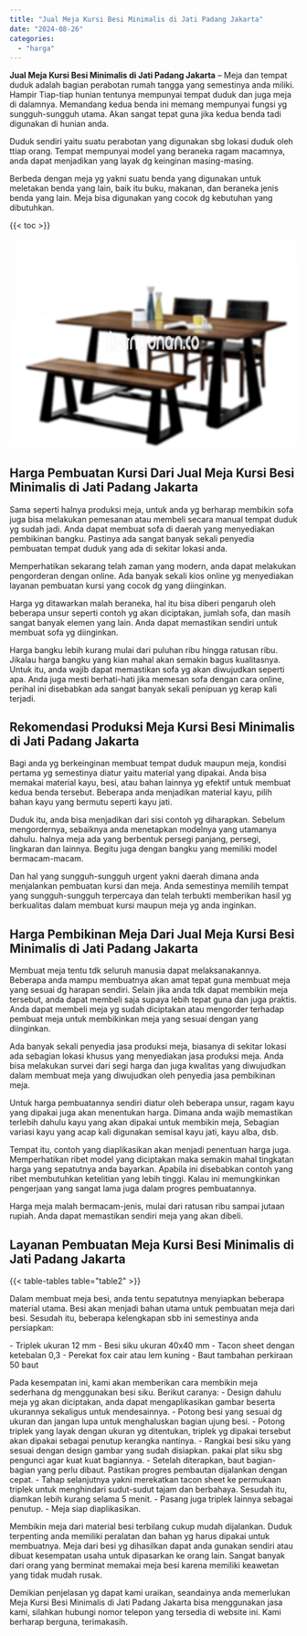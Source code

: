 ```yaml
---
title: "Jual Meja Kursi Besi Minimalis di Jati Padang Jakarta"
date: "2024-08-26"
categories: 
  - "harga"
---
```


**Jual Meja Kursi Besi Minimalis di Jati Padang Jakarta** – Meja dan tempat duduk adalah bagian perabotan rumah tangga yang semestinya anda miliki. Hampir Tiap-tiap hunian tentunya mempunyai tempat duduk dan juga meja di dalamnya. Memandang kedua benda ini memang mempunyai fungsi yg sungguh-sungguh utama. Akan sangat tepat guna jika kedua benda tadi digunakan di hunian anda.

Duduk sendiri yaitu suatu perabotan yang digunakan sbg lokasi duduk oleh ttiap orang. Tempat mempunyai model yang beraneka ragam macamnya, anda dapat menjadikan yang layak dg keinginan masing-masing.

Berbeda dengan meja yg yakni suatu benda yang digunakan untuk meletakan benda yang lain, baik itu buku, makanan, dan beraneka jenis benda yang lain. Meja bisa digunakan yang cocok dg kebutuhan yang dibutuhkan.

{{< toc >}}

![Jual Meja Kursi Besi Minimalis di Jati Padang Jakarta](/images/jual-meja-besi-murah02.png)

## Harga Pembuatan Kursi Dari Jual Meja Kursi Besi Minimalis di Jati Padang Jakarta

Sama seperti halnya produksi meja, untuk anda yg berharap membikin sofa juga bisa melakukan pemesanan atau membeli secara manual tempat duduk yg sudah jadi. Anda dapat membuat sofa di daerah yang menyediakan pembikinan bangku. Pastinya ada sangat banyak sekali penyedia pembuatan tempat duduk yang ada di sekitar lokasi anda.

Memperhatikan sekarang telah zaman yang modern, anda dapat melakukan pengorderan dengan online. Ada banyak sekali kios online yg menyediakan layanan pembuatan kursi yang cocok dg yang diinginkan.

Harga yg ditawarkan malah beraneka, hal itu bisa diberi pengaruh oleh beberapa unsur seperti contoh yg akan diciptakan, jumlah sofa, dan masih sangat banyak elemen yang lain. Anda dapat memastikan sendiri untuk membuat sofa yg diinginkan.

Harga bangku lebih kurang mulai dari puluhan ribu hingga ratusan ribu. Jikalau harga bangku yang kian mahal akan semakin bagus kualitasnya. Untuk itu, anda wajib dapat memastikan sofa yg akan diwujudkan seperti apa. Anda juga mesti berhati-hati jika memesan sofa dengan cara online, perihal ini disebabkan ada sangat banyak sekali penipuan yg kerap kali terjadi.

## Rekomendasi Produksi Meja Kursi Besi Minimalis di Jati Padang Jakarta

Bagi anda yg berkeinginan membuat tempat duduk maupun meja, kondisi pertama yg semestinya diatur yaitu material yang dipakai. Anda bisa memakai material kayu, besi, atau bahan lainnya yg efektif untuk membuat kedua benda tersebut. Beberapa anda menjadikan material kayu, pilih bahan kayu yang bermutu seperti kayu jati.

Duduk itu, anda bisa menjadikan dari sisi contoh yg diharapkan. Sebelum mengordernya, sebaiknya anda menetapkan modelnya yang utamanya dahulu. halnya meja ada yang berbentuk persegi panjang, persegi, lingkaran dan lainnya. Begitu juga dengan bangku yang memiliki model bermacam-macam.

Dan hal yang sungguh-sungguh urgent yakni daerah dimana anda menjalankan pembuatan kursi dan meja. Anda semestinya memilih tempat yang sungguh-sungguh terpercaya dan telah terbukti memberikan hasil yg berkualitas dalam membuat kursi maupun meja yg anda inginkan.

## Harga Pembikinan Meja Dari Jual Meja Kursi Besi Minimalis di Jati Padang Jakarta

Membuat meja tentu tdk seluruh manusia dapat melaksanakannya. Beberapa anda mampu membuatnya akan amat tepat guna membuat meja yang sesuai dg harapan sendiri. Selain jika anda tdk dapat membikin meja tersebut, anda dapat membeli saja supaya lebih tepat guna dan juga praktis. Anda dapat membeli meja yg sudah diciptakan atau mengorder terhadap pembuat meja untuk membikinkan meja yang sesuai dengan yang diinginkan.

Ada banyak sekali penyedia jasa produksi meja, biasanya di sekitar lokasi ada sebagian lokasi khusus yang menyediakan jasa produksi meja. Anda bisa melakukan survei dari segi harga dan juga kwalitas yang diwujudkan dalam membuat meja yang diwujudkan oleh penyedia jasa pembikinan meja.

Untuk harga pembuatannya sendiri diatur oleh beberapa unsur, ragam kayu yang dipakai juga akan menentukan harga. Dimana anda wajib memastikan terlebih dahulu kayu yang akan dipakai untuk membikin meja, Sebagian variasi kayu yang acap kali digunakan semisal kayu jati, kayu alba, dsb.

Tempat itu, contoh yang diaplikasikan akan menjadi penentuan harga juga. Memperhatikan ribet model yang diciptakan maka semakin mahal tingkatan harga yang sepatutnya anda bayarkan. Apabila ini disebabkan contoh yang ribet membutuhkan ketelitian yang lebih tinggi. Kalau ini memungkinkan pengerjaan yang sangat lama juga dalam progres pembuatannya.

Harga meja malah bermacam-jenis, mulai dari ratusan ribu sampai jutaan rupiah. Anda dapat memastikan sendiri meja yang akan dibeli.

## Layanan Pembuatan Meja Kursi Besi Minimalis di Jati Padang Jakarta

{{< table-tables table="table2" >}}

Dalam membuat meja besi, anda tentu sepatutnya menyiapkan beberapa material utama. Besi akan menjadi bahan utama untuk pembuatan meja dari besi. Sesudah itu, beberapa kelengkapan sbb ini semestinya anda persiapkan:

\- Triplek ukuran 12 mm - Besi siku ukuran 40x40 mm - Tacon sheet dengan ketebalan 0,3 - Perekat fox cair atau lem kuning - Baut tambahan perkiraan 50 baut

Pada kesempatan ini, kami akan memberikan cara membikin meja sederhana dg menggunakan besi siku. Berikut caranya: - Design dahulu meja yg akan diciptakan, anda dapat mengaplikasikan gambar beserta ukurannya sekaligus untuk mendesainnya. - Potong besi yang sesuai dg ukuran dan jangan lupa untuk menghaluskan bagian ujung besi. - Potong triplek yang layak dengan ukuran yg ditentukan, triplek yg dipakai tersebut akan dipakai sebagai penutup kerangka nantinya. - Rangkai besi siku yang sesuai dengan design gambar yang sudah disiapkan. pakai plat siku sbg pengunci agar kuat kuat bagiannya. - Setelah diterapkan, baut bagian-bagian yang perlu dibaut. Pastikan progres pembautan dijalankan dengan cepat. - Tahap selanjutnya yakni merekatkan tacon sheet ke permukaan triplek untuk menghindari sudut-sudut tajam dan berbahaya. Sesudah itu, diamkan lebih kurang selama 5 menit. - Pasang juga triplek lainnya sebagai penutup. - Meja siap diaplikasikan.

Membikin meja dari material besi terbilang cukup mudah dijalankan. Duduk terpenting anda memiliki peralatan dan bahan yg harus dipakai untuk membuatnya. Meja dari besi yg dihasilkan dapat anda gunakan sendiri atau dibuat kesempatan usaha untuk dipasarkan ke orang lain. Sangat banyak dari orang yang berminat memakai meja besi karena memiliki keawetan yang tidak mudah rusak.

Demikian penjelasan yg dapat kami uraikan, seandainya anda memerlukan Meja Kursi Besi Minimalis di Jati Padang Jakarta bisa menggunakan jasa kami, silahkan hubungi nomor telepon yang tersedia di website ini. Kami berharap berguna, terimakasih.
